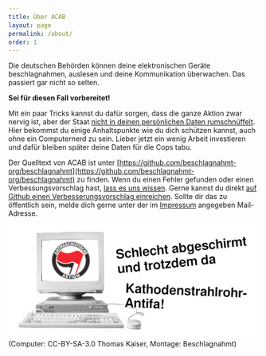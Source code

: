 ```yaml
---
title: Über ACAB
layout: page
permalink: /about/
order: 1
---
```

Die deutschen Behörden können deine elektronischen Geräte beschlagnahmen, auslesen und deine Kommunikation überwachen. Das passiert gar nicht so selten. 

**Sei für diesen Fall vorbereitet!**

Mit ein paar Tricks kannst du dafür sorgen, dass die ganze Aktion zwar nervig ist, aber der Staat [nicht in deinen persönlichen Daten rumschnüffelt](https://www.kontextwochenzeitung.de/debatte/438/linksunten-6138.html). 
Hier bekommst du einige Anhaltspunkte wie du dich schützen kannst, auch ohne ein Computernerd zu sein. Lieber jetzt ein wenig Arbeit investieren und dafür bleiben später deine Daten für die Cops tabu.

Der Quelltext von ACAB ist unter [https://github.com/beschlagnahmt-org/beschlagnahmt](https://github.com/beschlagnahmt-org/beschlagnahmt) zu finden. Wenn du einen Fehler gefunden oder einen Verbessungsvorschlag hast, [lass es uns wissen](https://github.com/beschlagnahmt-org/beschlagnahmt/issues).
Gerne kannst du direkt [auf Github einen Verbesserungsvorschlag einreichen](https://github.com/beschlagnahmt-org/beschlagnahmt/pulls).
Sollte dir das zu öffentlich sein, melde dich gerne unter der im [Impressum](/impressum) angegeben Mail-Adresse.

![](../assets/pages/crt-antifa.jpg)  
(Computer: CC-BY-SA-3.0 Thomas Kaiser, Montage: Beschlagnahmt)
